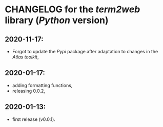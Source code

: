 # CHANGELOG for the *term2web* library (*Python* version)

## 2020-11-17:

- Forgot to update the *Pypi* package after adaptation to changes in the *Atlas* *toolkit*,


## 2020-01-17:

- adding formatting functions,
- releasing 0.0.2,


## 2020-01-13:

- first release (v0.0.1).

